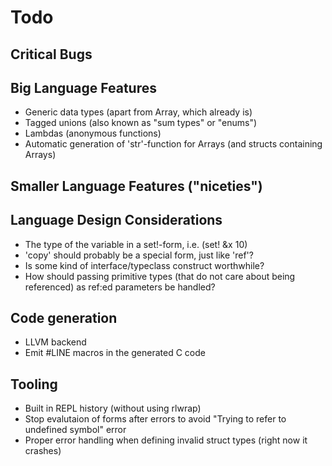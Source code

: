 # Todo

## Critical Bugs

## Big Language Features
* Generic data types (apart from Array, which already is)
* Tagged unions (also known as "sum types" or "enums")
* Lambdas (anonymous functions)
* Automatic generation of 'str'-function for Arrays (and structs containing Arrays)

## Smaller Language Features ("niceties")

## Language Design Considerations
* The type of the variable in a set!-form, i.e. (set! &x 10)
* 'copy' should probably be a special form, just like 'ref'?
* Is some kind of interface/typeclass construct worthwhile?
* How should passing primitive types (that do not care about being referenced) as ref:ed parameters be handled?

## Code generation
* LLVM backend
* Emit #LINE macros in the generated C code

## Tooling
* Built in REPL history (without using rlwrap)
* Stop evalutaion of forms after errors to avoid "Trying to refer to undefined symbol" error
* Proper error handling when defining invalid struct types (right now it crashes)
